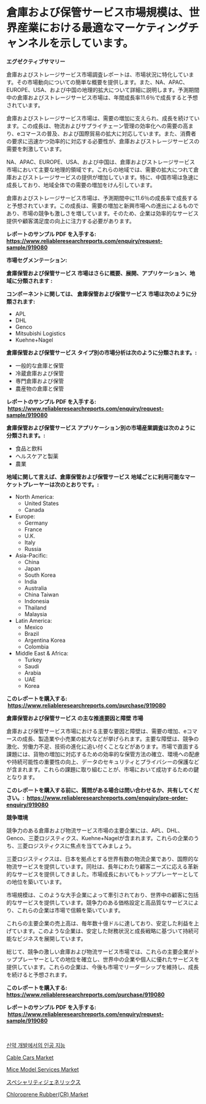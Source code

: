 <p><h1>倉庫および保管サービス市場規模は、世界産業における最適なマーケティングチャンネルを示しています。</h1></p><p><strong>エグゼクティブサマリー</strong></p>
<p><p>倉庫およびストレージサービス市場調査レポートは、市場状況に特化しています。その市場動向についての簡単な概要を提供します。また、NA、APAC、EUROPE、USA、および中国の地理的拡大について詳細に説明します。予測期間中の倉庫およびストレージサービス市場は、年間成長率11.6％で成長すると予想されています。</p><p>倉庫およびストレージサービス市場は、需要の増加に支えられ、成長を続けています。この成長は、物流およびサプライチェーン管理の効率化への需要の高まり、eコマースの普及、および国際貿易の拡大に対応しています。また、消費者の要求に迅速かつ効率的に対応する必要性が、倉庫およびストレージサービスの需要を刺激しています。</p><p>NA、APAC、EUROPE、USA、および中国は、倉庫およびストレージサービス市場において主要な地理的領域です。これらの地域では、需要の拡大につれて倉庫およびストレージサービスの提供が増加しています。特に、中国市場は急速に成長しており、地域全体での需要の増加をけん引しています。</p><p>倉庫およびストレージサービス市場は、予測期間中に11.6％の成長率で成長すると予想されています。この成長は、需要の増加と新興市場への進出によるものであり、市場の競争も激しさを増しています。そのため、企業は効率的なサービス提供や顧客満足度の向上に注力する必要があります。</p></p>
<p><strong>レポートのサンプル PDF を入手する: <a href="https://www.reliableresearchreports.com/enquiry/request-sample/919080">https://www.reliableresearchreports.com/enquiry/request-sample/919080</a></strong></p>
<p><strong>市場セグメンテーション:</strong></p>
<p><strong> 倉庫保管および保管サービス 市場はさらに概要、展開、アプリケーション、地域に分類されます :</strong></p>
<p><strong>コンポーネントに関しては、 倉庫保管および保管サービス 市場は次のように分類されます: &nbsp;</strong></p>
<p><ul><li>APL</li><li>DHL</li><li>Genco</li><li>Mitsubishi Logistics</li><li>Kuehne+Nagel</li></ul></p>
<p><strong> 倉庫保管および保管サービス タイプ別の市場分析は次のように分類されます。:</strong></p>
<p><ul><li>一般的な倉庫と保管</li><li>冷蔵倉庫および保管</li><li>専門倉庫および保管</li><li>農産物の倉庫と保管</li></ul></p>
<p><strong>レポートのサンプル PDF を入手する: &nbsp;<a href="https://www.reliableresearchreports.com/enquiry/request-sample/919080">https://www.reliableresearchreports.com/enquiry/request-sample/919080</a></strong></p>
<p><strong> 倉庫保管および保管サービス アプリケーション別の市場産業調査は次のように分類されます。:</strong></p>
<p><ul><li>食品と飲料</li><li>ヘルスケアと製薬</li><li>農業</li></ul></p>
<p><strong>地域に関して言えば、倉庫保管および保管サービス 地域ごとに利用可能なマーケットプレーヤーは次のとおりです。:</strong></p>
<p><ul>
    <li>
        North America:
        <ul>
            <li>United States</li>
            <li>Canada</li>
        </ul>
    </li>
    <li>
        Europe:
        <ul>
            <li>Germany</li>
            <li>France</li>
            <li>U.K.</li>
            <li>Italy</li>
            <li>Russia</li>
        </ul>
    </li>
    <li>
        Asia-Pacific:
        <ul>
            <li>China</li>
            <li>Japan</li>
            <li>South Korea</li>
            <li>India</li>
            <li>Australia</li>
            <li>China Taiwan</li>
            <li>Indonesia</li>
            <li>Thailand</li>
            <li>Malaysia</li>
        </ul>
    </li>
    <li>
        Latin America:
        <ul>
            <li>Mexico</li>
            <li>Brazil</li>
            <li>Argentina Korea</li>
            <li>Colombia</li>
        </ul>
    </li>
    <li>
        Middle East & Africa:
        <ul>
            <li>Turkey</li>
            <li>Saudi</li>
            <li>Arabia</li>
            <li>UAE</li>
            <li>Korea</li>
        </ul>
    </li>
    </ul></p>
<p><strong>このレポートを購入する: &nbsp;<a href="https://www.reliableresearchreports.com/purchase/919080">https://www.reliableresearchreports.com/purchase/919080</a></strong></p>
<p><strong>倉庫保管および保管サービス の主な推進要因と障壁 市場</strong></p>
<p><p>倉庫および保管サービス市場における主要な要因と障壁は、需要の増加、eコマースの成長、製造業や小売業の拡大などが挙げられます。主要な障壁は、競争の激化、労働力不足、技術の進化に追い付くことなどがあります。市場で直面する課題には、貨物の増加に対応するための効率的な保管方法の確立、環境への配慮や持続可能性の重要性の向上、データのセキュリティとプライバシーの保護などが含まれます。これらの課題に取り組むことが、市場において成功するための鍵となります。</p></p>
<p><strong>このレポートを購入する前に、質問がある場合は問い合わせるか、共有してください。:&nbsp; <a href="https://www.reliableresearchreports.com/enquiry/pre-order-enquiry/919080">https://www.reliableresearchreports.com/enquiry/pre-order-enquiry/919080</a></strong></p>
<p><strong>競争環境</strong></p>
<p><p>競争力のある倉庫および物流サービス市場の主要企業には、APL、DHL、Genco、三菱ロジスティクス、Kuehne+Nagelが含まれます。これらの企業のうち、三菱ロジスティクスに焦点を当ててみましょう。</p><p>三菱ロジスティクスは、日本を拠点とする世界有数の物流企業であり、国際的な物流サービスを提供しています。同社は、長年にわたり顧客ニーズに応える革新的なサービスを提供してきました。市場成長においてもトッププレーヤーとしての地位を築いています。</p><p>市場規模は、このような大手企業によって牽引されており、世界中の顧客に包括的なサービスを提供しています。競争力のある価格設定と高品質なサービスにより、これらの企業は市場で信頼を築いています。</p><p>これらの主要企業の売上高は、毎年数十億ドルに達しており、安定した利益を上げています。このような企業は、安定した財務状況と成長戦略に基づいて持続可能なビジネスを展開しています。</p><p>総じて、競争の激しい倉庫および物流サービス市場では、これらの主要企業がトッププレーヤーとしての地位を確立し、世界中の企業や個人に優れたサービスを提供しています。これらの企業は、今後も市場でリーダーシップを維持し、成長を続けると予想されます。</p></p>
<p><strong>このレポートを購入する: &nbsp; <a href="https://www.reliableresearchreports.com/purchase/919080">https://www.reliableresearchreports.com/purchase/919080</a></strong></p>
<p><strong>レポートのサンプル PDF を入手する: &nbsp;<a href="https://www.reliableresearchreports.com/enquiry/request-sample/919080">https://www.reliableresearchreports.com/enquiry/request-sample/919080</a></strong><strong></strong></p>
<p>&nbsp;</p>
<p><p><a href="https://github.com/laholand/Market-Research-Report-List-2/blob/main/8307141182753.md">신약 개발에서의 인공 지능</a></p><p><a href="https://issuu.com/reportprime-2/docs/cable-cars-market-size-2030.pptx">Cable Cars Market</a></p><p><a href="https://github.com/guneycigdem35/Market-Research-Report-List-2/blob/main/mice-model-services-market.md">Mice Model Services Market</a></p><p><a href="https://github.com/mohamedbakry57/Market-Research-Report-List-2/blob/main/9525524182757.md">スペシャリティジェネリックス</a></p><p><a href="https://issuu.com/reportprime-2/docs/chloroprene-rubbercr-market-size-2030.pptx">Chloroprene Rubber(CR) Market</a></p></p>